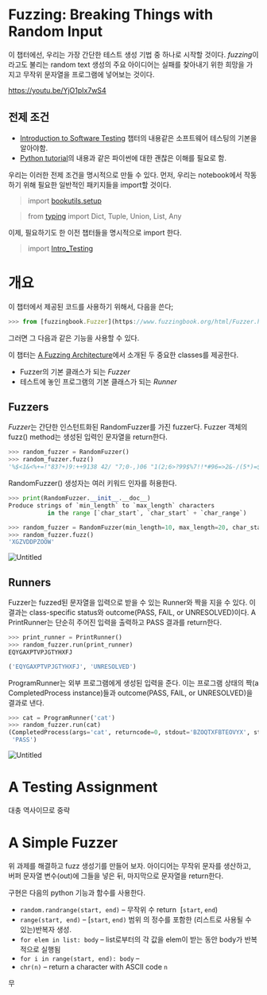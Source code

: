 # Fuzzing: Breaking Things with Random Input

이 챕터에선, 우리는 가장 간단한 테스트 생성 기법 중 하나로 시작할 것이다. *fuzzing*이라고도 불리는 random text 생성의 주요 아이디어는 실패를 찾아내기 위한 희망을 가지고 무작위 문자열을 프로그램에 넣어보는 것이다.

https://youtu.be/YjO1pIx7wS4

## 전제 조건

- [Introduction to Software Testing](/Part1/Introduction%20to%20Software%20Testing.md) 챕터의 내용같은 소프트웨어 테스팅의 기본을 알아야함.
- [Python tutorial](https://docs.python.org/3/tutorial/)의 내용과 같은 파이썬에 대한 괜찮은 이해를 필요로 함.

우리는 이러한 전제 조건을 명시적으로 만들 수 있다. 먼저, 우리는 notebook에서 작동하기 위해 필요한 일반적인 패키지들을 import할 것이다.

> import [bookutils.setup](https://github.com/uds-se/fuzzingbook//tree/master/notebooks/shared/bookutils)

> from [typing](https://docs.python.org/3/library/typing.html) import Dict, Tuple, Union, List, Any

이제, 필요하기도 한 이전 챕터들을 명시적으로 import 한다.

> import [Intro_Testing](https://www.fuzzingbook.org/html/Intro_Testing.html)

# 개요

이 챕터에서 제공된 코드를 사용하기 위해서, 다음을 쓴다;

```jsx
>>> from [fuzzingbook.Fuzzer](https://www.fuzzingbook.org/html/Fuzzer.html) import <identifier>
```

그러면 그 다음과 같은 기능을 사용할 수 있다.

이 챕터는 [A Fuzzing Architecture](https://www.fuzzingbook.org/html/Fuzzer.html#A-Fuzzing-Architecture)에서 소개된 두 중요한 classes를 제공한다. 

- Fuzzer의 기본 클래스가 되는 *Fuzzer*
- 테스트에 놓인 프로그램의 기본 클래스가 되는 *Runner*

## Fuzzers

*Fuzzer*는 간단한 인스턴트화된 RandomFuzzer를 가진 fuzzer다. Fuzzer 객체의 fuzz() method는 생성된 입력인 문자열을 return한다.

```python
>>> random_fuzzer = RandomFuzzer()
>>> random_fuzzer.fuzz()
'%$<1&<%+=!"83?+)9:++9138 42/ "7;0-,)06 "1(2;6>?99$%7!!*#96=>2&-/(5*)=$;0$$+;<12"?30&'
```

RandomFuzzer() 생성자는 여러 키워드 인자를 허용한다.

```python
>>> print(RandomFuzzer.__init__.__doc__)
Produce strings of `min_length` to `max_length` characters
           in the range [`char_start`, `char_start` + `char_range`)

>>> random_fuzzer = RandomFuzzer(min_length=10, max_length=20, char_start=65, char_range=26)
>>> random_fuzzer.fuzz()
'XGZVDDPZOOW'
```

![Untitled](https://prod-files-secure.s3.us-west-2.amazonaws.com/49d5a777-35f2-40db-9a89-86307bbfd66f/c5068d3d-cbf0-4a2b-9567-2b517a62c4ad/Untitled.png)

## Runners

Fuzzer는 fuzzed된 문자열을 입력으로 받을 수 있는 Runner와 짝을 지을 수 있다. 이 결과는 class-specific status와 outcome(PASS, FAIL, or UNRESOLVED)이다. A PrintRunner는 단순히 주어진 입력을 출력하고 PASS 결과를 return한다.

```python
>>> print_runner = PrintRunner()
>>> random_fuzzer.run(print_runner)
EQYGAXPTVPJGTYHXFJ

('EQYGAXPTVPJGTYHXFJ', 'UNRESOLVED')
```

ProgramRunner는 외부 프로그램에게 생성된 입력을 준다. 이는 프로그램 상태의 짝(a CompletedProcess instance)들과 outcome(PASS, FAIL, or UNRESOLVED)을 결과로 낸다.

```python
>>> cat = ProgramRunner('cat')
>>> random_fuzzer.run(cat)
(CompletedProcess(args='cat', returncode=0, stdout='BZOQTXFBTEOVYX', stderr=''),
 'PASS')
```

![Untitled](https://prod-files-secure.s3.us-west-2.amazonaws.com/49d5a777-35f2-40db-9a89-86307bbfd66f/6ca1863a-26da-42e3-9e1a-cbaaa5cb86d4/Untitled.png)

# A Testing Assignment

대충 역사이므로 중략

# A Simple Fuzzer

위 과제를 해결하고 fuzz 생성기를 만들어 보자. 아이디어는 무작위 문자를 생산하고, 버퍼 문자열 변수(out)에 그들을 넣은 뒤, 마지막으로 문자열을 return한다.

구현은 다음의 python 기능과 함수를 사용한다.

- `random.randrange(start, end)` – 무작위 수 return  [`start`, `end`)
- `range(start, end)` – [`start`, `end)` 범위 의 정수를 포함한 (리스트로 사용될 수 있는)반복자 생성.
- `for elem in list: body` – list로부터의 각 값을 elem이 받는 동안 body가 반복적으로 실행됨
- `for i in range(start, end): body` –
- `chr(n)` – return a character with ASCII code `n`

무